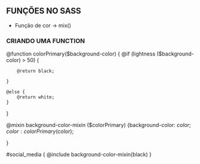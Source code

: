 ## FUNÇÕES NO SASS

- Função de cor -> mix()


### CRIANDO UMA FUNCTION


@function colorPrimary($background-color) {
    @if (lightness ($background-color) > 50) {

        @return black;

    }

    @else {
        @return white;
    }

}

@mixin background-color-mixin ($colorPrimary) {background-color: $color;
    color: colorPrimary($color);
    
}

#social_media {
    @include background-color-mixin(black)
}





















































